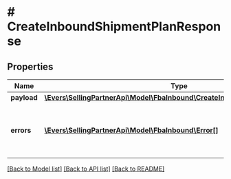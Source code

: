 # # CreateInboundShipmentPlanResponse

## Properties

Name | Type | Description | Notes
------------ | ------------- | ------------- | -------------
**payload** | [**\Evers\SellingPartnerApi\Model\FbaInbound\CreateInboundShipmentPlanResult**](CreateInboundShipmentPlanResult.md) |  | [optional]
**errors** | [**\Evers\SellingPartnerApi\Model\FbaInbound\Error[]**](Error.md) | A list of error responses returned when a request is unsuccessful. | [optional]

[[Back to Model list]](../../README.md#models) [[Back to API list]](../../README.md#endpoints) [[Back to README]](../../README.md)
